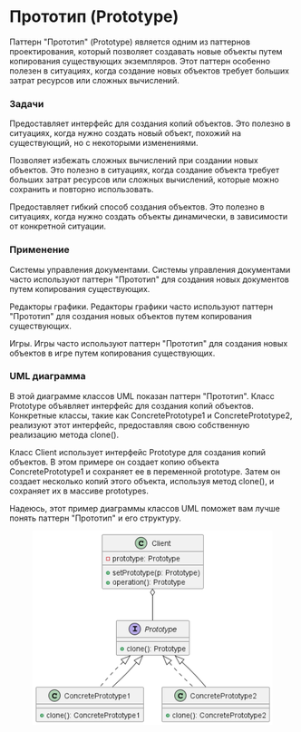 # Прототип (Prototype)

Паттерн "Прототип" (Prototype) является одним из паттернов проектирования, который позволяет создавать новые объекты путем копирования существующих экземпляров. Этот паттерн особенно полезен в ситуациях, когда создание новых объектов требует больших затрат ресурсов или сложных вычислений.

### Задачи&#x20;

Предоставляет интерфейс для создания копий объектов. Это полезно в ситуациях, когда нужно создать новый объект, похожий на существующий, но с некоторыми изменениями.

Позволяет избежать сложных вычислений при создании новых объектов. Это полезно в ситуациях, когда создание объекта требует больших затрат ресурсов или сложных вычислений, которые можно сохранить и повторно использовать.

Предоставляет гибкий способ создания объектов. Это полезно в ситуациях, когда нужно создать объекты динамически, в зависимости от конкретной ситуации.

### Применение&#x20;

Системы управления документами. Системы управления документами часто используют паттерн "Прототип" для создания новых документов путем копирования существующих.

Редакторы графики. Редакторы графики часто используют паттерн "Прототип" для создания новых объектов путем копирования существующих.

Игры. Игры часто используют паттерн "Прототип" для создания новых объектов в игре путем копирования существующих.

### UML диаграмма

В этой диаграмме классов UML показан паттерн "Прототип". Класс Prototype объявляет интерфейс для создания копий объектов. Конкретные классы, такие как ConcretePrototype1 и ConcretePrototype2, реализуют этот интерфейс, предоставляя свою собственную реализацию метода clone().

Класс Client использует интерфейс Prototype для создания копий объектов. В этом примере он создает копию объекта ConcretePrototype1 и сохраняет ее в переменной prototype. Затем он создает несколько копий этого объекта, используя метод clone(), и сохраняет их в массиве prototypes.

Надеюсь, этот пример диаграммы классов UML поможет вам лучше понять паттерн "Прототип" и его структуру.

<figure><img src="../../../.gitbook/assets/image (21).png" alt=""><figcaption></figcaption></figure>
